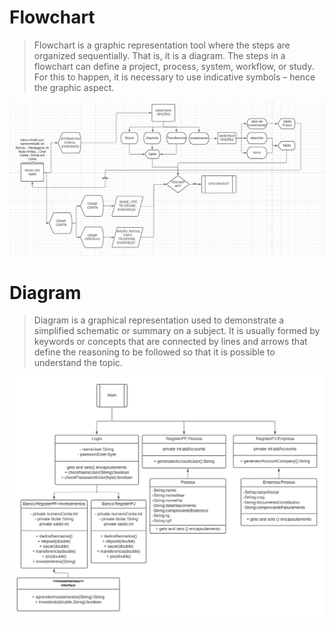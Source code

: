 # Flowchart

> Flowchart is a graphic representation tool where the steps are organized sequentially. That is, it is a diagram. The steps in a flowchart can define a project, process, system, workflow, or study. For this to happen, it is necessary to use indicative symbols – hence the graphic aspect.

![class and inheritance](/Diagrama_Fluxograma/Trabalho%20Entra21%20-%20Fluxograma.png)

# Diagram 

> Diagram is a graphical representation used to demonstrate a simplified schematic or summary on a subject. It is usually formed by keywords or concepts that are connected by lines and arrows that define the reasoning to be followed so that it is possible to understand the topic.

![class and inheritance](/Diagrama_Fluxograma/Trabalho%20Entra21%20-%20Diagrama%20de%20Classes.png)
